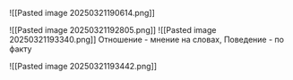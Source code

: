 ![[Pasted image 20250321190614.png]]

![[Pasted image 20250321192805.png]]
![[Pasted image 20250321193340.png]]
Отношение - мнение на словах, Поведение - по факту

![[Pasted image 20250321193442.png]]